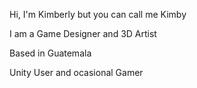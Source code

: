 Hi, I'm Kimberly but you can call me Kimby

I am a Game Designer and 3D Artist

Based in Guatemala

Unity User and ocasional Gamer
